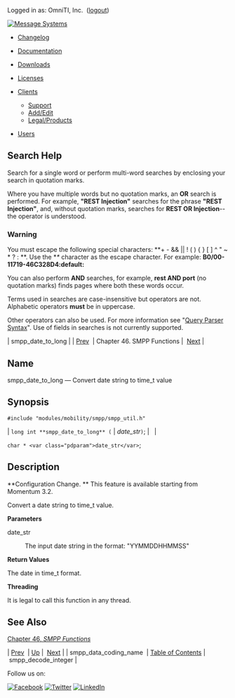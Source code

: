 Logged in as: OmniTI, Inc.  ([logout](https://support.messagesystems.com/logout.php))

[![Message Systems](https://support.messagesystems.com/images/ms-white205.png)](https://support.messagesystems.com/start.php) 

*   [Changelog](https://support.messagesystems.com/start.php?show=changelog)
*   [Documentation](https://support.messagesystems.com/docs/)
*   [Downloads](https://support.messagesystems.com/start.php)

*   [Licenses](https://support.messagesystems.com/license_summary.php)
*   <a href="">Clients</a>
    *   [Support](https://support.messagesystems.com/cs.php)
    *   [Add/Edit](https://support.messagesystems.com/edit_client.php)
    *   [Legal/Products](https://support.messagesystems.com/edit_products.php)
*   [Users](https://support.messagesystems.com/edit_customer.php)

## Search Help

Search for a single word or perform multi-word searches by enclosing your search in quotation marks.

Where you have multiple words but no quotation marks, an **OR** search is performed. For example, **"REST Injection"** searches for the phrase **"REST Injection"**, and, without quotation marks, searches for **REST OR Injection**--the operator is understood.

### Warning

You must escape the following special characters: **+ - && || ! ( ) { } [ ] ^ " ~ * ? : \**. Use the **\** character as the escape character. For example: **B0/00-11719-46C328D4\:default\:**

You can also perform **AND** searches, for example, **rest AND port** (no quotation marks) finds pages where both these words occur.

Terms used in searches are case-insensitive but operators are not. Alphabetic operators **must** be in uppercase.

Other operators can also be used. For more information see "[Query Parser Syntax](https://lucene.apache.org/core/old_versioned_docs/versions/3_0_0/queryparsersyntax.html)". Use of fields in searches is not currently supported.

| smpp_date_to_long |
| [Prev](apis.smpp_data_coding_name.php)  | Chapter 46. SMPP Functions |  [Next](apis.smpp_decode_integer.php) |

<a name="apis.smpp_date_to_long"></a>
## Name

smpp_date_to_long — Convert date string to time_t value

## Synopsis

`#include "modules/mobility/smpp/smpp_util.h"`

| `long int **smpp_date_to_long** (` | <var class="pdparam">date_str</var>`)`; |   |

`char * <var class="pdparam">date_str</var>`;<a name="idp33765488"></a>
## Description

**Configuration Change. ** This feature is available starting from Momentum 3.2.

Convert a date string to time_t value.

**Parameters**

<dl class="variablelist">

<dt>date_str</dt>

<dd>

The input date string in the format: "YYMMDDHHMMSS"

</dd>

</dl>

**Return Values**

The date in time_t format.

**Threading**

It is legal to call this function in any thread.

<a name="idp33773152"></a>
## See Also

[Chapter 46, *SMPP Functions*](smpp.php "Chapter 46. SMPP Functions") 

| [Prev](apis.smpp_data_coding_name.php)  | [Up](smpp.php) |  [Next](apis.smpp_decode_integer.php) |
| smpp_data_coding_name  | [Table of Contents](index.php) |  smpp_decode_integer |

Follow us on:

[![Facebook](https://support.messagesystems.com/images/icon-facebook.png)](http://www.facebook.com/messagesystems) [![Twitter](https://support.messagesystems.com/images/icon-twitter.png)](http://twitter.com/#!/MessageSystems) [![LinkedIn](https://support.messagesystems.com/images/icon-linkedin.png)](http://www.linkedin.com/company/message-systems)